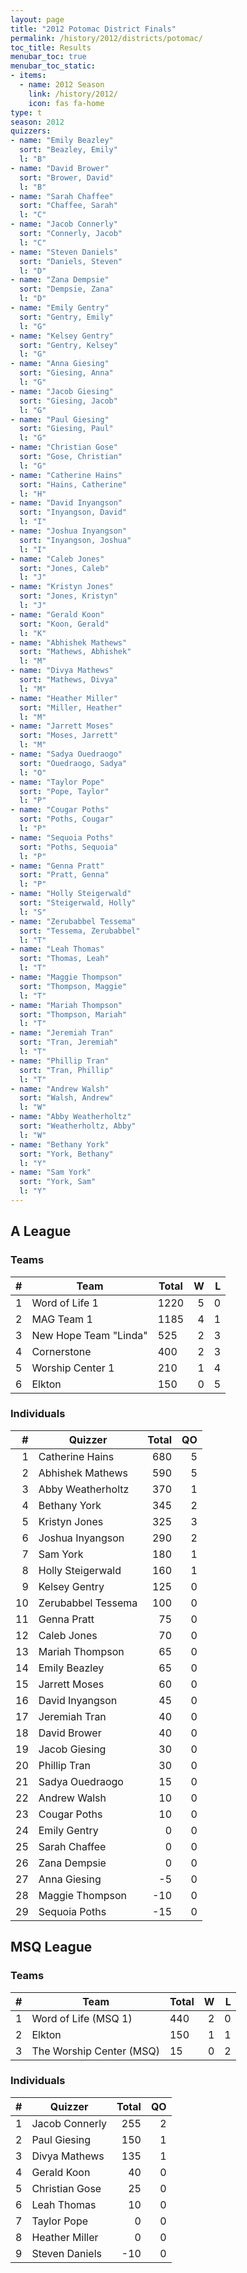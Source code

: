 ```yaml
---
layout: page
title: "2012 Potomac District Finals"
permalink: /history/2012/districts/potomac/
toc_title: Results
menubar_toc: true
menubar_toc_static:
- items:
  - name: 2012 Season
    link: /history/2012/
    icon: fas fa-home
type: t
season: 2012
quizzers:
- name: "Emily Beazley"
  sort: "Beazley, Emily"
  l: "B"
- name: "David Brower"
  sort: "Brower, David"
  l: "B"
- name: "Sarah Chaffee"
  sort: "Chaffee, Sarah"
  l: "C"
- name: "Jacob Connerly"
  sort: "Connerly, Jacob"
  l: "C"
- name: "Steven Daniels"
  sort: "Daniels, Steven"
  l: "D"
- name: "Zana Dempsie"
  sort: "Dempsie, Zana"
  l: "D"
- name: "Emily Gentry"
  sort: "Gentry, Emily"
  l: "G"
- name: "Kelsey Gentry"
  sort: "Gentry, Kelsey"
  l: "G"
- name: "Anna Giesing"
  sort: "Giesing, Anna"
  l: "G"
- name: "Jacob Giesing"
  sort: "Giesing, Jacob"
  l: "G"
- name: "Paul Giesing"
  sort: "Giesing, Paul"
  l: "G"
- name: "Christian Gose"
  sort: "Gose, Christian"
  l: "G"
- name: "Catherine Hains"
  sort: "Hains, Catherine"
  l: "H"
- name: "David Inyangson"
  sort: "Inyangson, David"
  l: "I"
- name: "Joshua Inyangson"
  sort: "Inyangson, Joshua"
  l: "I"
- name: "Caleb Jones"
  sort: "Jones, Caleb"
  l: "J"
- name: "Kristyn Jones"
  sort: "Jones, Kristyn"
  l: "J"
- name: "Gerald Koon"
  sort: "Koon, Gerald"
  l: "K"
- name: "Abhishek Mathews"
  sort: "Mathews, Abhishek"
  l: "M"
- name: "Divya Mathews"
  sort: "Mathews, Divya"
  l: "M"
- name: "Heather Miller"
  sort: "Miller, Heather"
  l: "M"
- name: "Jarrett Moses"
  sort: "Moses, Jarrett"
  l: "M"
- name: "Sadya Ouedraogo"
  sort: "Ouedraogo, Sadya"
  l: "O"
- name: "Taylor Pope"
  sort: "Pope, Taylor"
  l: "P"
- name: "Cougar Poths"
  sort: "Poths, Cougar"
  l: "P"
- name: "Sequoia Poths"
  sort: "Poths, Sequoia"
  l: "P"
- name: "Genna Pratt"
  sort: "Pratt, Genna"
  l: "P"
- name: "Holly Steigerwald"
  sort: "Steigerwald, Holly"
  l: "S"
- name: "Zerubabbel Tessema"
  sort: "Tessema, Zerubabbel"
  l: "T"
- name: "Leah Thomas"
  sort: "Thomas, Leah"
  l: "T"
- name: "Maggie Thompson"
  sort: "Thompson, Maggie"
  l: "T"
- name: "Mariah Thompson"
  sort: "Thompson, Mariah"
  l: "T"
- name: "Jeremiah Tran"
  sort: "Tran, Jeremiah"
  l: "T"
- name: "Phillip Tran"
  sort: "Tran, Phillip"
  l: "T"
- name: "Andrew Walsh"
  sort: "Walsh, Andrew"
  l: "W"
- name: "Abby Weatherholtz"
  sort: "Weatherholtz, Abby"
  l: "W"
- name: "Bethany York"
  sort: "York, Bethany"
  l: "Y"
- name: "Sam York"
  sort: "York, Sam"
  l: "Y"
---
```


## A League

### Teams

|    # | Team                  | Total |    W |    L |
| ---: | --------------------- | ----- | ---: | ---: |
|    1 | Word of Life 1        | 1220  |    5 |    0 |
|    2 | MAG Team 1            | 1185  |    4 |    1 |
|    3 | New Hope Team "Linda" | 525   |    2 |    3 |
|    4 | Cornerstone           | 400   |    2 |    3 |
|    5 | Worship Center 1      | 210   |    1 |    4 |
|    6 | Elkton                | 150   |    0 |    5 |

### Individuals

|    # | Quizzer            | Total |   QO |
| ---: | ------------------ | ----: | ---: |
|    1 | Catherine Hains    |   680 |    5 |
|    2 | Abhishek Mathews   |   590 |    5 |
|    3 | Abby Weatherholtz  |   370 |    1 |
|    4 | Bethany York       |   345 |    2 |
|    5 | Kristyn Jones      |   325 |    3 |
|    6 | Joshua Inyangson   |   290 |    2 |
|    7 | Sam York           |   180 |    1 |
|    8 | Holly Steigerwald  |   160 |    1 |
|    9 | Kelsey Gentry      |   125 |    0 |
|   10 | Zerubabbel Tessema |   100 |    0 |
|   11 | Genna Pratt        |    75 |    0 |
|   12 | Caleb Jones        |    70 |    0 |
|   13 | Mariah Thompson    |    65 |    0 |
|   14 | Emily Beazley      |    65 |    0 |
|   15 | Jarrett Moses      |    60 |    0 |
|   16 | David Inyangson    |    45 |    0 |
|   17 | Jeremiah Tran      |    40 |    0 |
|   18 | David Brower       |    40 |    0 |
|   19 | Jacob Giesing      |    30 |    0 |
|   20 | Phillip Tran       |    30 |    0 |
|   21 | Sadya Ouedraogo    |    15 |    0 |
|   22 | Andrew Walsh       |    10 |    0 |
|   23 | Cougar Poths       |    10 |    0 |
|   24 | Emily Gentry       |     0 |    0 |
|   25 | Sarah Chaffee      |     0 |    0 |
|   26 | Zana Dempsie       |     0 |    0 |
|   27 | Anna Giesing       |    -5 |    0 |
|   28 | Maggie Thompson    |   -10 |    0 |
|   29 | Sequoia Poths      |   -15 |    0 |

## MSQ League

### Teams

|    # | Team                     | Total |    W |    L |
| ---: | ------------------------ | ----- | ---: | ---: |
|    1 | Word of Life (MSQ 1)     | 440   |    2 |    0 |
|    2 | Elkton                   | 150   |    1 |    1 |
|    3 | The Worship Center (MSQ) | 15    |    0 |    2 |

### Individuals

|    # | Quizzer        | Total |   QO |
| ---: | -------------- | ----: | ---: |
|    1 | Jacob Connerly |   255 |    2 |
|    2 | Paul Giesing   |   150 |    1 |
|    3 | Divya Mathews  |   135 |    1 |
|    4 | Gerald Koon    |    40 |    0 |
|    5 | Christian Gose |    25 |    0 |
|    6 | Leah Thomas    |    10 |    0 |
|    7 | Taylor Pope    |     0 |    0 |
|    8 | Heather Miller |     0 |    0 |
|    9 | Steven Daniels |   -10 |    0 |